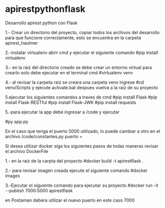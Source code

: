 # apirestpythonflask
Desarrollo apirest python con Flask

1.- Crear un directorio del proyecto, copiar todos los archivos del desarrollo para que funcione correctamente, 
esto se encuentra en la carpeta apirest_haulmer

2.-instalar virtualenv abrir cmd y ejecutar el siguiente comando
#pip install virtualenv 

3.- en la raiz del directorio creado se debe crear un entorno virtual
para crearlo solo debe ejecutar en el terminal cmd 
#virtualenv venv
 
4.- al revisar la carpeta raiz se creara una carpeta venv ingrese 
#cd venv/Scripts y ejecute activate.bat despues vuelva a la raiz de su proyecto

5.ejecutar los siguientes comandos a traves de cmd
#pip install Flask
#pip install Flask-RESTful
#pip install Flask-JWK
#pip install requests

5.-para ejecutar la app debe ingresar a /code y ejecutar

#py app.py

En el caso que tenga el puerto 5000 utilizado, lo puede cambiar a otro en el archivo /code/constantes.py
puerto = <puerto>

Si desea utilizar docker siga los siguientes pasos de todas maneras revisar el archivo DockerFile

1.- en la raiz de la carpta del proyecto
#docker build -t apirestflask .

2.- para revisar imagen creada ejecute el siguiente comando
#docker images

3.-Ejecutar el siguiente comando para ejecutar su proyecto
#docker run -it --publish 7000:5000 apirestflask

en Postaman debera utilizar el nuevo puerto en este caso 7000
